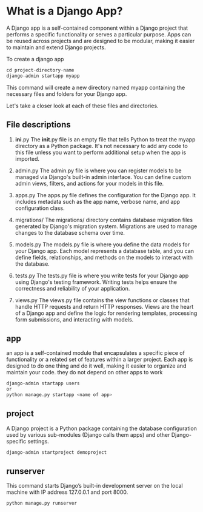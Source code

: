 # What is a Django App?

A Django app is a self-contained component within a Django project that performs a specific functionality or serves a particular purpose. Apps can be reused across projects and are designed to be modular, making it easier to maintain and extend Django projects.

To create a django app

```py
cd project-directory-name
django-admin startapp myapp
```

This command will create a new directory named myapp containing the necessary files and folders for your Django app.

Let's take a closer look at each of these files and directories.

## File descriptions

1. **ini**.py
   The **init**.py file is an empty file that tells Python to treat the myapp directory as a Python package. It's not necessary to add any code to this file unless you want to perform additional setup when the app is imported.

2. admin.py
   The admin.py file is where you can register models to be managed via Django's built-in admin interface. You can define custom admin views, filters, and actions for your models in this file.

3. apps.py
   The apps.py file defines the configuration for the Django app. It includes metadata such as the app name, verbose name, and app configuration class.

4. migrations/
   The migrations/ directory contains database migration files generated by Django's migration system. Migrations are used to manage changes to the database schema over time.

5. models.py
   The models.py file is where you define the data models for your Django app. Each model represents a database table, and you can define fields, relationships, and methods on the models to interact with the database.

6. tests.py
   The tests.py file is where you write tests for your Django app using Django's testing framework. Writing tests helps ensure the correctness and reliability of your application.

7. views.py
   The views.py file contains the view functions or classes that handle HTTP requests and return HTTP responses. Views are the heart of a Django app and define the logic for rendering templates, processing form submissions, and interacting with models.

## app

an app is a self-contained module that encapsulates a specific piece of functionality or a related set of features within a larger project. Each app is designed to do one thing and do it well, making it easier to organize and maintain your code.
they do not depend on other apps to work

```sh
django-admin startapp users
or
python manage.py startapp <name of app>
```

## project

A Django project is a Python package containing the database configuration used by various sub-modules (Django calls them apps) and other Django-specific settings.

```sh
django-admin startproject demoproject
```

## runserver

This command starts Django’s built-in development server on the local machine with IP address 127.0.0.1 and port 8000.

```sh
python manage.py runserver
```

